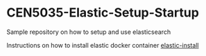 # CEN5035-Elastic-Setup-Startup

Sample repository on how to setup and use elasticsearch

Instructions on how to install elastic docker container [elastic-install](elastic-install.md)
